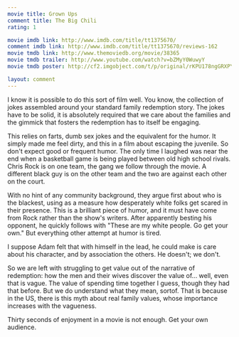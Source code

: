 ```yaml
---
movie title: Grown Ups
comment title: The Big Chili
rating: 1

movie imdb link: http://www.imdb.com/title/tt1375670/
comment imdb link: http://www.imdb.com/title/tt1375670/reviews-162
movie tmdb link: http://www.themoviedb.org/movie/38365
movie tmdb trailer: http://www.youtube.com/watch?v=bZMyY0WuwyY
movie tmdb poster: http://cf2.imgobject.com/t/p/original/rKPU178ngGRXPYnuO3cpCnZP6wJ.jpg

layout: comment
---
```


I know it is possible to do this sort of film well. You know, the collection of jokes assembled around your standard family redemption story. The jokes have to be solid, it is absolutely required that we care about the families and the gimmick that fosters the redemption has to itself be engaging.

This relies on farts, dumb sex jokes and the equivalent for the humor. It simply made me feel dirty, and this in a film about escaping the juvenile. So don't expect good or frequent humor. The only time I laughed was near the end when a basketball game is being played between old high school rivals. Chris Rock is on one team, the gang we follow through the movie. A different black guy is on the other team and the two are against each other on the court.

With no hint of any community background, they argue first about who is the blackest, using as a measure how desperately white folks get scared in their presence. This is a brilliant piece of humor, and it must have come from Rock rather than the show's writers. After apparently besting his opponent, he quickly follows with "These are my white people. Go get your own." But everything other attempt at humor is tired.

I suppose Adam felt that with himself in the lead, he could make is care about his character, and by association the others. He doesn't; we don't.

So we are left with struggling to get value out of the narrative of redemption: how the men and their wives discover the value of... well, even that is vague. The value of spending time together I guess, though they had that before. But we do understand what they mean, sortof. That is because in the US, there is this myth about real family values, whose importance increases with the vagueness.

Thirty seconds of enjoyment in a movie is not enough. Get your own audience.